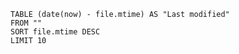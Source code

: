 ```dataview
TABLE (date(now) - file.mtime) AS "Last modified"
FROM ""
SORT file.mtime DESC
LIMIT 10
```

